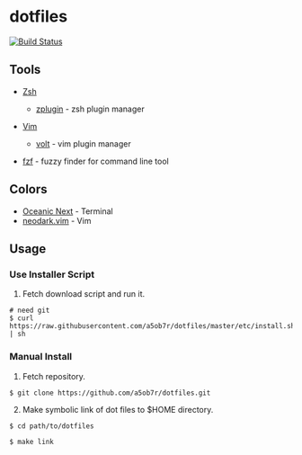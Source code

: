 # dotfiles
[![Build Status](https://travis-ci.org/a5ob7r/dotfiles.svg?branch=master)](https://travis-ci.org/a5ob7r/dotfiles)

## Tools
- [Zsh](https://github.com/zsh-users/zsh)
  - [zplugin](https://github.com/zdharma/zplugin) - zsh plugin manager

- [Vim](https://github.com/vim/vim)
  - [volt](https://github.com/vim-volt/volt) - vim plugin manager

- [fzf](https://github.com/junegunn/fzf) - fuzzy finder for command line tool

## Colors
- [Oceanic Next](https://github.com/voronianski/oceanic-next-color-scheme) - Terminal
- [neodark.vim](https://github.com/KeitaNakamura/neodark.vim) - Vim

## Usage
### Use Installer Script
1. Fetch download script and run it.
```shell
# need git
$ curl https://raw.githubusercontent.com/a5ob7r/dotfiles/master/etc/install.sh | sh
```

### Manual Install
1. Fetch repository.
```shell
$ git clone https://github.com/a5ob7r/dotfiles.git
```

2. Make symbolic link of dot files to $HOME directory.
```shell
$ cd path/to/dotfiles

$ make link
```
